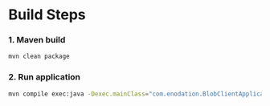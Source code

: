 # Build Steps

### 1. Maven build
```bash
mvn clean package
```

### 2. Run application
```bash
mvn compile exec:java -Dexec.mainClass="com.enodation.BlobClientApplication"
```